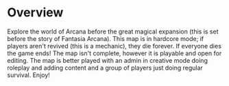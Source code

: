 # Overview

Explore the world of Arcana before the great magical expansion (this is set before the story of Fantasia Arcana). This map is in hardcore mode; if players aren't revived (this is a mechanic), they die forever. If everyone dies the game ends! The map isn't complete, however it is playable and open for editing. The map is better played with an admin in creative mode doing roleplay and adding content and a group of players just doing regular survival. Enjoy! 